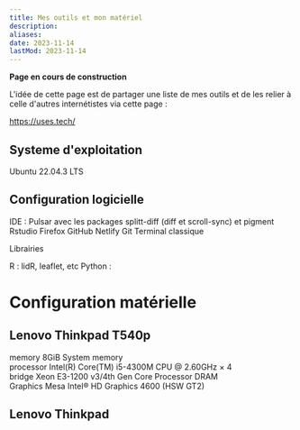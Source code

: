 ```yaml
---
title: Mes outils et mon matériel
description:
aliases:
date: 2023-11-14
lastMod: 2023-11-14
---
```


**Page en cours de construction**

L'idée de cette page est de partager une liste de mes outils et de les relier à celle d'autres internétistes via cette page :

https://uses.tech/

## Systeme d'exploitation

Ubuntu 22.04.3 LTS

## Configuration logicielle

IDE : Pulsar avec les packages splitt-diff (diff et scroll-sync) et pigment
Rstudio
Firefox
GitHub
Netlify
Git
Terminal classique

Librairies

R : lidR, leaflet, etc
Python :

# Configuration matérielle
## Lenovo Thinkpad T540p

memory         8GiB System memory<br />
processor      Intel(R) Core(TM) i5-4300M CPU @ 2.60GHz × 4<br />
bridge         Xeon E3-1200 v3/4th Gen Core Processor DRAM<br />
Graphics       Mesa Intel® HD Graphics 4600 (HSW GT2)<br />

## Lenovo Thinkpad
